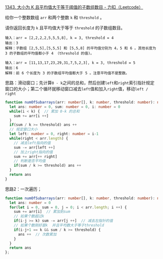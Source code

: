 [1343. 大小为 K 且平均值大于等于阈值的子数组数目 - 力扣（Leetcode）](https://leetcode.cn/problems/number-of-sub-arrays-of-size-k-and-average-greater-than-or-equal-to-threshold/description/)

给你一个整数数组 `arr` 和两个整数 `k` 和 `threshold` 。

请你返回长度为 `k` 且平均值大于等于 `threshold` 的子数组数目。

```
输入：arr = [2,2,2,2,5,5,5,8], k = 3, threshold = 4
输出：3
解释：子数组 [2,5,5],[5,5,5] 和 [5,5,8] 的平均值分别为 4，5 和 6 。其他长度为 3 的子数组的平均值都小于 4 （threshold 的值)。

输入：arr = [11,13,17,23,29,31,7,5,2,3], k = 3, threshold = 5
输出：6
解释：前 6 个长度为 3 的子数组平均值都大于 5 。注意平均值不是整数。
```

思路：滑动窗口；先计算`0 - k`之间的总和，然后创建`left`和`right`索引指针规定窗口的大小；第二个循环就移动窗口减去`left`值和加入`right`值，移动`left / right`

```typescript
function numOfSubarrays(arr: number[], k: number, threshold: number): number {
  let ans: number = 0, sum: number = 0, i: number = 0
  while(i < k) {  // 累加 0-k 的总和
    sum += arr[i ++]
  }
  if(sum / k >= threshold) ans ++
  // 规定窗口大小
  let left: number = 0, right: number = i-1
  while(right < arr.length) {
    // 减去left指向的值
    sum -= arr[left ++]
    // 加上right指向的值
    sum += arr[++ right]
    // 判断是否平均值
    if(sum / k >= threshold) ans ++
  }
  return ans
}
```

思路2：一次遍历；

```typescript
function numOfSubarrays(arr: number[], k: number, threshold: number): number {
  let ans: number = 0
  for(let i = 0, sum = 0, j = 0; i < arr.length; i ++) {
    sum += arr[i]  // 累加到sum
    // 如果个数超过k 
    if(i-j >= k) sum -= arr[j ++]  // 减去左指针的值
    // 如果个数刚好是k  并且平均数大于等于threshold
    if(i-j+1 == k && sum / k >= threshold) {
      ans ++  // 次数累加
    }
  }
  return ans
};
```

